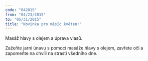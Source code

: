 ```yaml
---
code: "042015"
from: "04/23/2015"
to: "05/31/2015"
title: "Novinka pro měsíc květen!"
---
```

Masáž hlavy s olejem a úprava vlasů.

Zažeňte jarní únavu s pomocí masáže hlavy s olejem, zavřete oči a zapomeňte na chvíli na strasti všedního dne.
